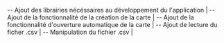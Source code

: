 -- Ajout des librairies nécéssaires au développement du l'application |
-- Ajout de la fonctionnalité de la création de la carte |
-- Ajout de la fonctionnalité d'ouverture automatique de la carte |
-- Ajout de lecture du ficher .csv |
-- Manipulation du fichier .csv |
